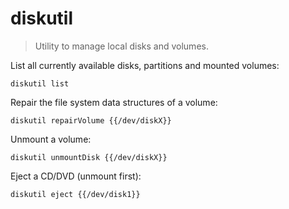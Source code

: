 diskutil
========

> Utility to manage local disks and volumes.

List all currently available disks, partitions and mounted volumes:

    diskutil list

Repair the file system data structures of a volume:

    diskutil repairVolume {{/dev/diskX}}

Unmount a volume:

    diskutil unmountDisk {{/dev/diskX}}

Eject a CD/DVD (unmount first):

    diskutil eject {{/dev/disk1}}
